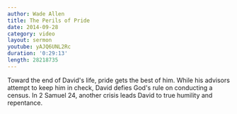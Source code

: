 ```yaml
---
author: Wade Allen
title: The Perils of Pride
date: 2014-09-28
category: video
layout: sermon
youtube: yAJQ6UNL2Rc
duration: '0:29:13'
length: 28218735
---
```


Toward the end of David's life, pride gets the best of him. While his advisors attempt to keep him in check, David defies God's rule on conducting a census. In 2 Samuel 24, another crisis leads David to true humility and repentance.
